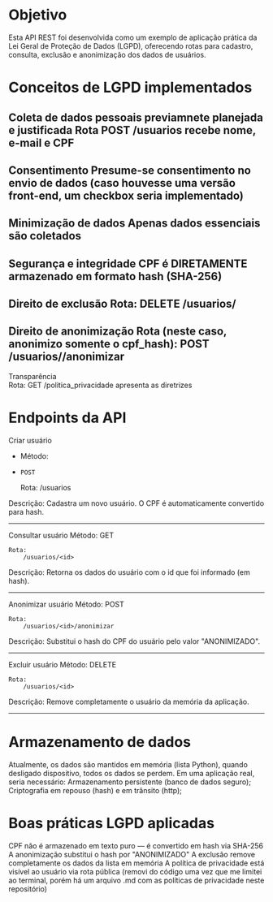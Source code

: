 # Objetivo
Esta API REST foi desenvolvida como um exemplo de aplicação prática da Lei Geral de Proteção de Dados (LGPD), oferecendo rotas para cadastro, consulta, exclusão e anonimização dos dados de usuários.

# Conceitos de LGPD implementados
Coleta de dados pessoais previamnete planejada e justificada
    Rota POST /usuarios recebe nome, e-mail e CPF
---
Consentimento
    Presume-se consentimento no envio de dados (caso houvesse uma versão front-end, um checkbox seria implementado)
---
Minimização de dados
    Apenas dados essenciais são coletados
---
Segurança e integridade	
    CPF é DIRETAMENTE armazenado em formato hash (SHA-256)
---
Direito de exclusão	
    Rota:
        DELETE /usuarios/<id>
---
Direito de anonimização	
    Rota (neste caso, anonimizo somente o cpf_hash):
        POST /usuarios/<id>/anonimizar
---
Transparência	
    Rota: 
        GET /politica_privacidade apresenta as diretrizes


# Endpoints da API
Criar usuário
- Método:
-     POST

    Rota: 
        /usuarios

Descrição: Cadastra um novo usuário. O CPF é automaticamente convertido para hash.

---
Consultar usuário
    Método: 
        GET

    Rota: 
        /usuarios/<id>

Descrição: Retorna os dados do usuário com o id que foi informado (em hash).

---
Anonimizar usuário
    Método: 
        POST

    Rota: 
        /usuarios/<id>/anonimizar

Descrição: Substitui o hash do CPF do usuário pelo valor "ANONIMIZADO".

---
Excluir usuário
    Método: 
        DELETE

    Rota: 
        /usuarios/<id>

Descrição: Remove completamente o usuário da memória da aplicação.

---

# Armazenamento de dados
Atualmente, os dados são mantidos em memória (lista Python), quando desligado dispositivo, todos os dados se perdem. Em uma aplicação real, seria necessário:
    Armazenamento persistente (banco de dados seguro);
    Criptografia em repouso (hash) e em trânsito (http);

# Boas práticas LGPD aplicadas
 CPF não é armazenado em texto puro — é convertido em hash via SHA-256
 A anonimização substitui o hash por "ANONIMIZADO"
 A exclusão remove completamente os dados da lista em memória
 A política de privacidade está visível ao usuário via rota pública (removi do código uma vez que me limitei ao terminal, porém há um arquivo .md com as políticas de privacidade neste repositório)
